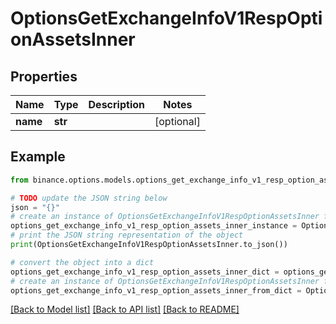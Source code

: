 # OptionsGetExchangeInfoV1RespOptionAssetsInner


## Properties

Name | Type | Description | Notes
------------ | ------------- | ------------- | -------------
**name** | **str** |  | [optional] 

## Example

```python
from binance.options.models.options_get_exchange_info_v1_resp_option_assets_inner import OptionsGetExchangeInfoV1RespOptionAssetsInner

# TODO update the JSON string below
json = "{}"
# create an instance of OptionsGetExchangeInfoV1RespOptionAssetsInner from a JSON string
options_get_exchange_info_v1_resp_option_assets_inner_instance = OptionsGetExchangeInfoV1RespOptionAssetsInner.from_json(json)
# print the JSON string representation of the object
print(OptionsGetExchangeInfoV1RespOptionAssetsInner.to_json())

# convert the object into a dict
options_get_exchange_info_v1_resp_option_assets_inner_dict = options_get_exchange_info_v1_resp_option_assets_inner_instance.to_dict()
# create an instance of OptionsGetExchangeInfoV1RespOptionAssetsInner from a dict
options_get_exchange_info_v1_resp_option_assets_inner_from_dict = OptionsGetExchangeInfoV1RespOptionAssetsInner.from_dict(options_get_exchange_info_v1_resp_option_assets_inner_dict)
```
[[Back to Model list]](../README.md#documentation-for-models) [[Back to API list]](../README.md#documentation-for-api-endpoints) [[Back to README]](../README.md)


